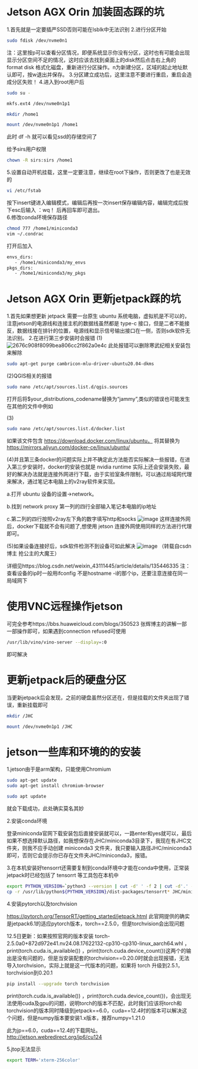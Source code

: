 # Jetson AGX Orin 加装固态踩的坑
1.首先就是一定要插严SSD否则可能在lsblk中无法识别
2.进行分区开始
```bash
sudo fdisk /dev/nvme0n1
```
注：这里按p可以查看分区情况，即便系统显示你没有分区，这时也有可能会出现显示分区空间不足的情况，这时应该去找到桌面上的disk然后点击右上角的 format disk 格式化磁盘，重新进行分区操作。n为新建分区，区域的起止地址默认即可，按w退出并保存。
3.分区建立成功后，这里注意不要进行重启，重启会造成分区失败！
4.进入到root用户后
```bash
sudo su -
```
```bash
mkfs.ext4 /dev/nvme0n1p1
```
```bash
mkdir /home1
```
```bash
mount /dev/nvme0n1p1 /home1
```
此时 df -h 就可以看见ssd的存储空间了

给予sirs用户权限
```bash
chown -R sirs:sirs /home1
```

5.设置自动开机挂载，这里一定要注意，继续在root下操作，否则更改了也是无效的
``` bash
vi /etc/fstab
```
按下insert键进入编辑模式，编辑后再按一次insert保存编辑内容，编辑完成后按下esc后输入 ：wq！ 后再回车即可退出。       
6.修改conda环境保存路径
```bash
chmod 777 /home1/miniconda3
vim ~/.condrac
```
 打开后加入
```bash
envs_dirs:
   - /home1/miniconda3/my_envs
pkgs_dirs:
   - /home1/miniconda3/my_pkgs
```

# Jetson AGX Orin 更新jetpack踩的坑
1.首先如果想更新 jetpack 需要一台原生 ubuntu 系统电脑，虚拟机是不可以的，注意jetson的电源线和连接主机的数据线虽然都是 type-c 接口，但是二者不能接反，数据线接在排针的位置，电源线和显示信号输出接口在一侧，否则sdk软件无法识别。
2.在进行第三步安装时会报错
(1)![2676c908f8099bea806cc2f862a0e4c](https://github.com/user-attachments/assets/ceeb653c-12fd-40ee-9e4a-4f3ef0e3439d)
此处报错可以删除寒武纪相关安装包来解除
```bash
sudo apt-get purge cambricon-mlu-driver-ubuntu20.04-dkms

```
(2)QGIS相关的报错
```bash
sudo nano /etc/apt/sources.list.d/qgis.sources
```
打开后将$your_distributions_codename替换为“jammy”,类似的错误也可能发生在其他的文件中例如

(3)
```bash
sudo nano /etc/apt/sources.list.d/docker.list
```
如果该文件包含 https://download.docker.com/linux/ubuntu， 将其替换为 https://mirrors.aliyun.com/docker-ce/linux/ubuntu/

(4)并且第三条docker的问题实际上并不确定此方法能否实际解决一些报错，在进入第三步安装时，docker的安装也就是 nvidia runtime 实际上还会安装失败，最好的解决办法就是连接外网进行下载，由于实验室条件限制，可以通过局域网代理来解决，通过笔记本电脑上的v2ray软件来实现。

a.打开 ubuntu 设备的设置->network。

b.找到 network proxy 第一列的四行全部输入笔记本电脑的ip地址

c.第二列的四行按照v2ray左下角的数字填写http和socks
![image](https://github.com/user-attachments/assets/36609dc6-99a7-4def-98bb-a65adca4516c)
这样连接外网后，docker下载就不会有问题了,想使用 jetson 连接外网使用同样的方法进行代理即可。

(5)如果设备连接好后，sdk软件检测不到设备可如此解决
![image](https://github.com/user-attachments/assets/42113d0a-929a-45f7-a818-b41cc2d3cc16) 
（转载自csdn博主 抢公主的大魔王）

详细见https://blog.csdn.net/weixin_43111445/article/details/135446335
注：查看设备的ip时一般用ifconfig 不是hostname -i的那个ip，还要注意连接在同一局域网下
# 使用VNC远程操作jetson
可完全参考https://bbs.huaweicloud.com/blogs/350523 张辉博主的讲解一部一部操作即可，如果遇到connection refused可使用
```bash
/usr/lib/vino/vino-server --display=:0
```
即可解决
# 更新jetpack后的硬盘分区
当更新jetpack后会发现，之前的硬盘虽然分区还在，但是挂载的文件夹出现了错误，重新挂载即可
```bash
mkdir /JHC
```
```bash
mount /dev/nvme0n1p1 /JHC
```
# jetson一些库和环境的的安装
1.jetson由于是arm架构，只能使用Chromium
```bash
sudo apt-get update
sudo apt-get install chromium-browser
```
```bash
sudo apt update
```
就会下载成功，此处确实莫名其妙

2.安装conda环境

登录miniconda官网下载安装包后直接安装就可以，一路enter和yes就可以，最后如果不想选择默认路径，如我想保存在JHC/miniconda3目录下，我现在有JHC文件夹，则我不应手动创建 miniconda3 文件夹，我只要输入路径JHC/miniconda3即可，否则它会提示你已存在文件夹JHC/miniconda3，报错。

3.在本机安装好tensorrt还需要复制到conda环境中才能在conda中使用，正常装jetpack时已经包括了 tensorrt 等工具包在本机中
```bash
export PYTHON_VERSION=`python3 --version | cut -d' ' -f 2 | cut -d'.' -f1,2`
cp -r /usr/lib/python${PYTHON_VERSION}/dist-packages/tensorrt* JHC/miniconda3/envs/{您的虚拟环境名字}/lib/python${PYTHON_VERSION}/site-packages/
```
4.安装pytorch以及torchvision

https://pytorch.org/TensorRT/getting_started/jetpack.html
此官网提供的确实是jetpack6.1的适应pytorch版本，torch==2.5.0，但是torchvision会出现问题

12.5日更新：如果按照官网的版本安装 torch-2.5.0a0+872d972e41.nv24.08.17622132-cp310-cp310-linux_aarch64.whl ，print(torch.cuda.is_available()) ，print(torch.cuda.device_count())这两个的输出是没有问题的，但是当安装配套的torchvision==0.20.0时就会出现报错，无法导入torchvision，实际上就是这一代版本的问题，如果将 torch 升级到2.5.1，torchvision到0.20.1
```bash
pip install --upgrade torch torchvision
```
print(torch.cuda.is_available()) ，print(torch.cuda.device_count())，会出现无法使用cuda及gpu的问题，说明torch的版本不匹配，此时我们应该将torch和torchvision的版本同时降级到jetpack==6.0，cuda==12.4时的版本可以解决这个问题，但是numpy版本要安装1.x版本，推荐numpy=1.21.0

此为jp==6.0，cuda==12.4的下载网址。
http://jetson.webredirect.org/jp6/cu124

5.jtop无法显示
```bash
export TERM='xterm-256color'
```
